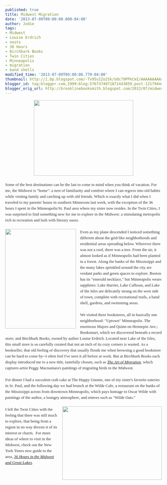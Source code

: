 ```yaml
---
published: true
title: Midwest Migration
date: '2013-07-09T09:00:00.000-04:00'
author: Jodie
tags:
- Midwest
- Louise Erdrich
- nests
- 36 Hours
- Birchbark Books
- Twin Cities
- Minneapolis
- migration
- band shells
modified_time: '2013-07-09T09:00:06.779-04:00'
thumbnail: http://1.bp.blogspot.com/-Tv95uIZo2Sk/Udc79PPkCmI/AAAAAAAAArM/pyc5CSUk_7w/s72-c/9780226046297.jpg
blogger_id: tag:blogger.com,1999:blog-5767374071871443859.post-1217944456166116773
blogger_orig_url: http://brooklinebooksmith.blogspot.com/2013/07/midwest-migration.html
---
```


<div class="separator" style="clear: both; text-align: center;"></div><div class="separator" style="clear: both; text-align: center;"><a href="http://1.bp.blogspot.com/-Tv95uIZo2Sk/Udc79PPkCmI/AAAAAAAAArM/pyc5CSUk_7w/s1600/9780226046297.jpg" imageanchor="1" style="margin-left: 1em; margin-right: 1em;"><img border="0" height="243" src="http://1.bp.blogspot.com/-Tv95uIZo2Sk/Udc79PPkCmI/AAAAAAAAArM/pyc5CSUk_7w/s320/9780226046297.jpg" width="320" /></a></div><div class="" style="clear: both; text-align: left;"><span style="font-family: Georgia, 'Times New Roman', 'Bitstream Charter', Times, serif; font-size: 13px; line-height: 19px;"></span></div><div class="" style="clear: both; color: #333333; text-align: left;"><span style="color: #333333; font-family: Georgia, 'Times New Roman', 'Bitstream Charter', Times, serif; font-size: 13px; line-height: 19px;"><br /></span></div><span style="color: #333333; font-family: Georgia, 'Times New Roman', 'Bitstream Charter', Times, serif; font-size: 13px; line-height: 19px;">Some of the best destinations can be the last to come to mind when you think of vacation. For me, the Midwest is "home": a nest of familiarity and comfort where I can regress into old habits while visiting family and catching up with old friends. Which is exactly what I did when I traveled to my parents' house in southern Minnesota last week, with the exception of the 36 hours I spent in the Minneapolis/St. Paul area where my sister now resides. In the Twin Cities, I was surprised to find something new for me to explore in the Midwest: a stimulating metropolis rich in recreation and lush with literary oases.</span><br /><div class="" style="clear: both; text-align: left;"><span style="color: #333333; font-family: Georgia, 'Times New Roman', 'Bitstream Charter', Times, serif; font-size: 13px; line-height: 19px;"><br /></span></div><div style="color: #333333; font-family: Georgia, 'Times New Roman', 'Bitstream Charter', Times, serif; font-size: 13px; line-height: 19px;"><div class="separator" style="clear: both; text-align: center;"><a href="http://3.bp.blogspot.com/-4w2pdwO1uzU/Udc8CLs37XI/AAAAAAAAArQ/xtoBUIMts2Q/s1600/cover_va_36_hours_regions_midwest_1212051448_id_574895.jpg" imageanchor="1" style="clear: left; float: left; margin-bottom: 1em; margin-right: 1em;"><img border="0" height="320" src="http://3.bp.blogspot.com/-4w2pdwO1uzU/Udc8CLs37XI/AAAAAAAAArQ/xtoBUIMts2Q/s320/cover_va_36_hours_regions_midwest_1212051448_id_574895.jpg" width="228" /></a></div>Even as my plane descended I noticed something different about the grid-like neighborhoods and residential areas spreading below. Wherever there was not a roof, there was a tree. From the air, it almost looked as if Minneapolis had been planted in a forest. Along the banks of the Mississippi and the many lakes sprinkled around the city are verdant parks and green spaces to explore. Boston has its "emerald necklace," but Minneapolis wears sapphires: Lake Harriet, Lake Calhoun, and Lake of the Isles are delicately strung on the west side of town, complete with recreational trails, a band shell, gardens, and swimming areas.<br /><br /></div><div style="color: #333333; font-family: Georgia, 'Times New Roman', 'Bitstream Charter', Times, serif; font-size: 13px; line-height: 19px;">We visited three bookstores, all in basically one neighborhood: "Uptown" Minneapolis. The enormous Majors and Quinn on Hennepin&nbsp;Ave.; Booksmart, which we discovered beneath a record store; and Birchbark Books, owned by author Louise Erdrich. Located near Lake of the Isles, this small store is so carefully curated that not an inch of its cozy corners is wasted. As a bookseller, that old feeling of discovery that usually floods me when browsing a good bookstore can be hard to come by--I often feel I've seen it all before at work. But at Birchbark Books each display introduced me to a new title, tastefully chosen, such as&nbsp;<a data-mce-href="http://www.brooklinebooksmith-shop.com/book/9780226046297" href="http://www.brooklinebooksmith-shop.com/book/9780226046297"><em>The Art of Migration</em></a>, which captures artist Peggy Macnamara's paintings of migrating birds in the Midwest.</div><div style="color: #333333; font-family: Georgia, 'Times New Roman', 'Bitstream Charter', Times, serif; font-size: 13px; line-height: 19px;"><br /></div><div style="color: #333333; font-family: Georgia, 'Times New Roman', 'Bitstream Charter', Times, serif; font-size: 13px; line-height: 19px;">For dinner I had a succulent crab cake at The Happy Gnome, one of my sister's favorite eateries in St. Paul, and the following day we&nbsp;had brunch at the Wilde Cafe, a restaurant on the banks of the Mississippi across from downtown Minneapolis, which pays homage to Oscar Wilde with paintings of the author, a loungey atmosphere, and entrees such as "Wilde Oats."</div><div style="color: #333333; font-family: Georgia, 'Times New Roman', 'Bitstream Charter', Times, serif; font-size: 13px; line-height: 19px;"><br /></div><div style="color: #333333; font-family: Georgia, 'Times New Roman', 'Bitstream Charter', Times, serif; font-size: 13px; line-height: 19px;"><a href="http://2.bp.blogspot.com/-2jdGHYrzc20/Udc8HVw5exI/AAAAAAAAArc/Z9sPjvwtMTk/s1600/Macnamara_Plate_2c.jpg" imageanchor="1" style="clear: right; float: right; margin-bottom: 1em; margin-left: 1em;"><img border="0" height="236" src="http://2.bp.blogspot.com/-2jdGHYrzc20/Udc8HVw5exI/AAAAAAAAArc/Z9sPjvwtMTk/s320/Macnamara_Plate_2c.jpg" width="320" /></a>I left the Twin Cities with the feeling that there was still much to explore, that being from a region in no way divests it of its interest or charm. &nbsp;For more ideas of where to visit in the Midwest, check out the New York Times new guide to the area,&nbsp;<a data-mce-href="http://www.brooklinebooksmith-shop.com/book/9783836542005" href="http://www.brooklinebooksmith-shop.com/book/9783836542005"><em>36 Hours in the Midwest and Great Lakes</em></a>.</div>